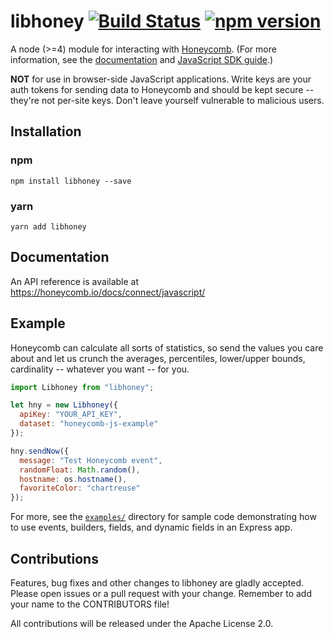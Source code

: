 # libhoney [![Build Status](https://travis-ci.org/honeycombio/libhoney-js.svg?branch=master)](https://travis-ci.org/honeycombio/libhoney-js) [![npm version](https://badge.fury.io/js/libhoney.svg)](https://badge.fury.io/js/libhoney)

A node (>=4) module for interacting with [Honeycomb](https://honeycomb.io). (For more information, see the [documentation](https://honeycomb.io/docs/) and [JavaScript SDK guide](https://honeycomb.io/docs/connect/javascript).)

**NOT** for use in browser-side JavaScript applications. Write keys are your auth tokens for sending data to Honeycomb and should be kept secure -- they're not per-site keys. Don't leave yourself vulnerable to malicious users.

## Installation

### npm
```
npm install libhoney --save
```
### yarn
```
yarn add libhoney
```

## Documentation

An API reference is available at https://honeycomb.io/docs/connect/javascript/

## Example

Honeycomb can calculate all sorts of statistics, so send the values you care about and let us crunch the averages, percentiles, lower/upper bounds, cardinality -- whatever you want -- for you.

```js
import Libhoney from "libhoney";

let hny = new Libhoney({
  apiKey: "YOUR_API_KEY",
  dataset: "honeycomb-js-example"
});

hny.sendNow({
  message: "Test Honeycomb event",
  randomFloat: Math.random(),
  hostname: os.hostname(),
  favoriteColor: "chartreuse"
});
```

For more, see the [`examples/`](examples/) directory for sample code demonstrating how to use events,
builders, fields, and dynamic fields in an Express app.

## Contributions

Features, bug fixes and other changes to libhoney are gladly accepted. Please
open issues or a pull request with your change. Remember to add your name to the
CONTRIBUTORS file!

All contributions will be released under the Apache License 2.0.
